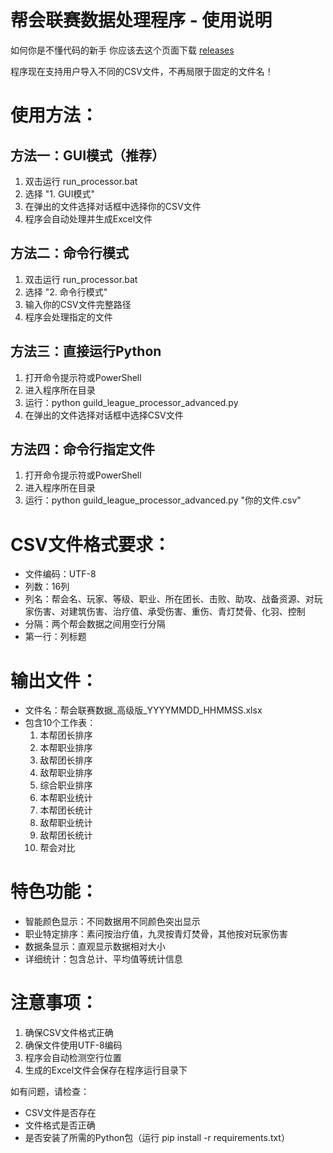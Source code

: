 帮会联赛数据处理程序 - 使用说明
=====================================
如何你是不懂代码的新手 你应该去这个页面下载
[releases](https://github.com/VexMare/NSH_GangWarStats/releases)


程序现在支持用户导入不同的CSV文件，不再局限于固定的文件名！

使用方法：
==========

方法一：GUI模式（推荐）
-----------------------
1. 双击运行 run_processor.bat
2. 选择 "1. GUI模式"
3. 在弹出的文件选择对话框中选择你的CSV文件
4. 程序会自动处理并生成Excel文件

方法二：命令行模式
------------------
1. 双击运行 run_processor.bat
2. 选择 "2. 命令行模式"
3. 输入你的CSV文件完整路径
4. 程序会处理指定的文件

方法三：直接运行Python
-----------------------
1. 打开命令提示符或PowerShell
2. 进入程序所在目录
3. 运行：python guild_league_processor_advanced.py
4. 在弹出的文件选择对话框中选择CSV文件

方法四：命令行指定文件
-----------------------
1. 打开命令提示符或PowerShell
2. 进入程序所在目录
3. 运行：python guild_league_processor_advanced.py "你的文件.csv"

CSV文件格式要求：
=================
- 文件编码：UTF-8
- 列数：16列
- 列名：帮会名、玩家、等级、职业、所在团长、击败、助攻、战备资源、对玩家伤害、对建筑伤害、治疗值、承受伤害、重伤、青灯焚骨、化羽、控制
- 分隔：两个帮会数据之间用空行分隔
- 第一行：列标题

输出文件：
==========
- 文件名：帮会联赛数据_高级版_YYYYMMDD_HHMMSS.xlsx
- 包含10个工作表：
  1. 本帮团长排序
  2. 本帮职业排序
  3. 敌帮团长排序
  4. 敌帮职业排序
  5. 综合职业排序
  6. 本帮职业统计
  7. 本帮团长统计
  8. 敌帮职业统计
  9. 敌帮团长统计
  10. 帮会对比

特色功能：
==========
- 智能颜色显示：不同数据用不同颜色突出显示
- 职业特定排序：素问按治疗值，九灵按青灯焚骨，其他按对玩家伤害
- 数据条显示：直观显示数据相对大小
- 详细统计：包含总计、平均值等统计信息

注意事项：
==========
1. 确保CSV文件格式正确
2. 确保文件使用UTF-8编码
3. 程序会自动检测空行位置
4. 生成的Excel文件会保存在程序运行目录下

如有问题，请检查：
- CSV文件是否存在
- 文件格式是否正确
- 是否安装了所需的Python包（运行 pip install -r requirements.txt） 
